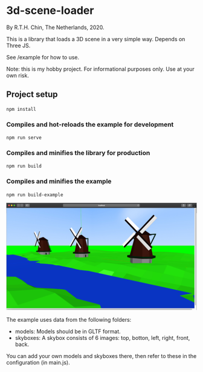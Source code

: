 # 3d-scene-loader
By R.T.H. Chin, The Netherlands, 2020.

This is a library that loads a 3D scene in a very simple way.
Depends on Three JS.

See /example for how to use.

Note: this is my hobby project. For informational purposes only. Use at your own risk.

## Project setup
```
npm install
```

### Compiles and hot-reloads the example for development
```
npm run serve
```

### Compiles and minifies the library for production
```
npm run build
```
### Compiles and minifies the example
```
npm run build-example
```

![Sample scene](./example.png)

The example uses data from the following folders:

- models: Models should be in GLTF format.
- skyboxes: A skybox consists of 6 images: top, botton, left, right, front, back.

You can add your own models and skyboxes there,
then refer to these in the configuration (in main.js).